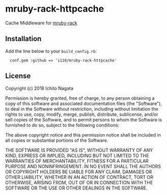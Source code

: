 mruby-rack-httpcache
========

Cache Middleware for [mruby-rack](https://github.com/i110/mruby-rack)

## Installation
Add the line below to your `build_config.rb`:

```
  conf.gem :github => 'i110/mruby-rack-httpcache'
```

## License

Copyright (c) 2018 Ichito Nagata

Permission is hereby granted, free of charge, to any person obtaining a 
copy of this software and associated documentation files (the "Software"), 
to deal in the Software without restriction, including without limitation 
the rights to use, copy, modify, merge, publish, distribute, sublicense, 
and/or sell copies of the Software, and to permit persons to whom the 
Software is furnished to do so, subject to the following conditions:

The above copyright notice and this permission notice shall be included in 
all copies or substantial portions of the Software.

THE SOFTWARE IS PROVIDED "AS IS", WITHOUT WARRANTY OF ANY KIND, EXPRESS OR 
IMPLIED, INCLUDING BUT NOT LIMITED TO THE WARRANTIES OF MERCHANTABILITY, 
FITNESS FOR A PARTICULAR PURPOSE AND NONINFRINGEMENT. IN NO EVENT SHALL THE 
AUTHORS OR COPYRIGHT HOLDERS BE LIABLE FOR ANY CLAIM, DAMAGES OR OTHER 
LIABILITY, WHETHER IN AN ACTION OF CONTRACT, TORT OR OTHERWISE, ARISING 
FROM, OUT OF OR IN CONNECTION WITH THE SOFTWARE OR THE USE OR OTHER 
DEALINGS IN THE SOFTWARE.
